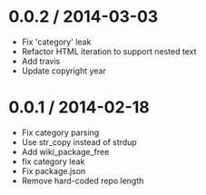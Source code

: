
0.0.2 / 2014-03-03
==================

 * Fix 'category' leak
 * Refactor HTML iteration to support nested text
 * Add travis
 * Update copyright year

0.0.1 / 2014-02-18 
==================

 * Fix category parsing
 * Use str_copy instead of strdup
 * Add wiki_package_free
 * fix category leak
 * Fix package.json
 * Remove hard-coded repo length

